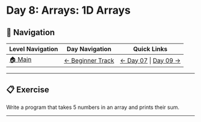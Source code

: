 # Day 8: Arrays: 1D Arrays

## 🔗 Navigation

| Level Navigation | Day Navigation | Quick Links |
|------------------|----------------|-------------|
| [🏠 Main](../../README.md) | [← Beginner Track](../README.md) | [← Day 07](../Day07/) \| [Day 09 →](../Day09/) |

---

## 📋 Exercise

Write a program that takes 5 numbers in an array and prints their sum.

---
